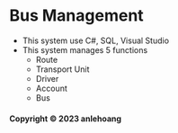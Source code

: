 # Bus Management

* This system use C#, SQL, Visual Studio
* This system manages 5 functions 
	- Route
	- Transport Unit
	- Driver
	- Account
	- Bus
	
#### Copyright &#169; 2023 anlehoang


